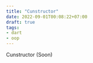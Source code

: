 ```yaml
---
title: "Cunstructor"
date: 2022-09-01T00:08:22+07:00
draft: true
tags:
- dart
- oop
---
```


Cunstructor (Soon)